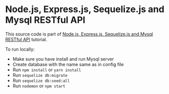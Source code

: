 # Node.js, Express.js, Sequelize.js and Mysql RESTful API

This source code is part of [Node.js, Express.js, Sequelize.js and Mysql RESTful API](https://www.djamware.com/post/5b56a6cc80aca707dd4f65a9/nodejs-expressjs-sequelizejs-and-postgresql-restful-api) tutorial.

To run locally:

* Make sure you have install and run Mysql server
* Create database with the name same as in config file
* Run `npm install` or `yarn install`
* Run `sequelize db:migrate`
* Run `sequelize db:seed:all`
* Run `nodemon` or `npm start`
